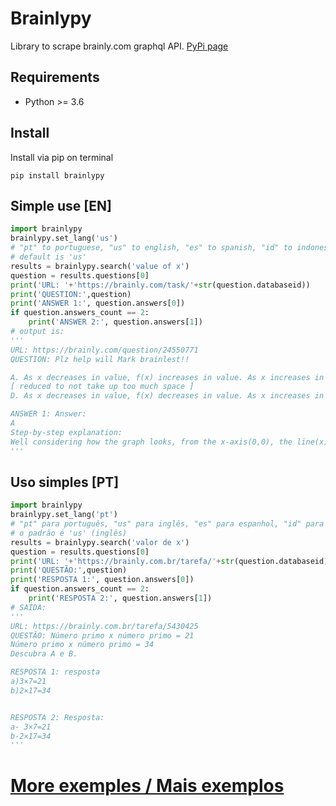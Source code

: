 # Brainlypy
Library to scrape brainly.com graphql API.  [PyPi page](https://pypi.org/project/brainlypy/)

## Requirements
+ Python >= 3.6

## Install
Install via pip on terminal
```
pip install brainlypy
```

## Simple use [EN]
```python
import brainlypy
brainlypy.set_lang('us')
# "pt" to portuguese, "us" to english, "es" to spanish, "id" to indonesian.
# default is 'us'
results = brainlypy.search('value of x')
question = results.questions[0]
print('URL: '+'https://brainly.com/task/'+str(question.databaseid))
print('QUESTION:',question)
print('ANSWER 1:', question.answers[0])
if question.answers_count == 2:
    print('ANSWER 2:', question.answers[1])
# output is:
'''
URL: https://brainly.com/question/24550771
QUESTION: Plz help will Mark brainlest!!

A. As x decreases in value, f(x) increases in value. As x increases in value, f(x) decreases in value.
[ reduced to not take up too much space ]
D. As x decreases in value, f(x) decreases in value. As x increases in value, f(x) increases in value.

ANSWER 1: Answer:
A
Step-by-step explanation:
Well considering how the graph looks, from the x-axis(0,0), the line(x) moves upwards on the left before itf(x) moves downwards on the right
'''
```

## Uso simples [PT]
```python
import brainlypy
brainlypy.set_lang('pt')
# "pt" para português, "us" para inglês, "es" para espanhol, "id" para indonésio.
# o padrão é 'us' (inglês)
results = brainlypy.search('valor de x')
question = results.questions[0]
print('URL: '+'https://brainly.com.br/tarefa/'+str(question.databaseid))
print('QUESTÃO:',question)
print('RESPOSTA 1:', question.answers[0])
if question.answers_count == 2:
    print('RESPOSTA 2:', question.answers[1])
# SAÍDA:
'''
URL: https://brainly.com.br/tarefa/5430425
QUESTÃO: Número primo x número primo = 21
Número primo x número primo = 34
Descubra A e B.

RESPOSTA 1: resposta
a)3×7=21
b)2×17=34


RESPOSTA 2: Resposta:
a- 3×7=21
b-2×17=34
'''
```
# [More exemples / Mais exemplos](https://github.com/thiagopyy/brainlypy/tree/main/examples)
